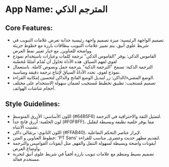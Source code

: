 # **App Name**: المترجم الذكي

## Core Features:

- تصميم الواجهة الرئيسية: ميزة تصميم واجهة رئيسية جذابة تعرض علامات التبويب في شريط علوي أنيق. يتم تمييز علامات التبويب ببطاقات بارزة مع خطوط جريئة وواضحة للعناوين, مع خيار تغيير نمط العرض.
- القاموس الذكي: يوفر "القاموس الذكي" ترجمة كلمات وعبارات باستخدام نموذج لغوي لفهم السياق. هذه الأداة تحاول أن تُقدّم أمثلةً مُحسّنة
- الترجمة الذكية: تسمح "الترجمة الذكية" بترجمة جمل ونصوص كاملة. باستعمال نموذج لغوي، تحدد الأداةُ السياقَ لإنتاج ترجمة دقيقة ومناسبة.
- الوضع المضيء/الداكن: زر لتبديل الوضع الفاتح والداكن لتحسين إمكانية القراءة.
- تصميم مُستجيب: تطبيق تخطيط مُستجيب لضمان سهولة الاستخدام على مختلف أحجام شاشات الهواتف.

## Style Guidelines:

- اللون الأساسي: الأزرق المتوسط (#64B5F6) لتمثيل الثقة والاحترافية في الترجمة.
- لون الخلفية: أزرق فاتح جداً (#F0F8FF)، مما يوفر خلفية نظيفة وبسيطة لتقليل تشتيت الانتباه.
- اللون الثانوي: برتقالي داكن (#FFAB40)، لإبراز عناصر التحكم التفاعلية.
- خطوط العناوين و المتن: 'PT Sans' لتقديم مظهر حديث وعصري, مناسب للقراءة.
- أيقونات واضحة وبسيطة لسهولة التنقل والفهم, مثل أيقونات القواميس والترجمة وأوضاع العرض.
- تصميم بسيط ومنظم مع علامات تبويب بارزة أفقياً في شريط علوي أنيق لتجربة مستخدم فعالة.